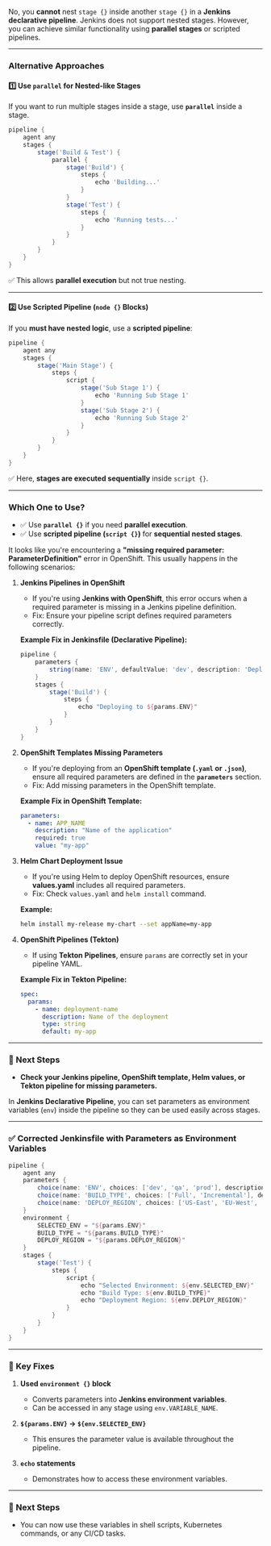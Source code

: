 No, you **cannot** nest `stage {}` inside another `stage {}` in a **Jenkins declarative pipeline**. Jenkins does not support nested stages. However, you can achieve similar functionality using **parallel stages** or scripted pipelines.

---

### **Alternative Approaches**
#### **1️⃣ Use `parallel` for Nested-like Stages**
If you want to run multiple stages inside a stage, use **`parallel`** inside a stage.

```groovy
pipeline {
    agent any
    stages {
        stage('Build & Test') {
            parallel {
                stage('Build') {
                    steps {
                        echo 'Building...'
                    }
                }
                stage('Test') {
                    steps {
                        echo 'Running tests...'
                    }
                }
            }
        }
    }
}
```
✅ This allows **parallel execution** but not true nesting.

---

#### **2️⃣ Use Scripted Pipeline (`node {}` Blocks)**
If you **must have nested logic**, use a **scripted pipeline**:

```groovy
pipeline {
    agent any
    stages {
        stage('Main Stage') {
            steps {
                script {
                    stage('Sub Stage 1') {
                        echo 'Running Sub Stage 1'
                    }
                    stage('Sub Stage 2') {
                        echo 'Running Sub Stage 2'
                    }
                }
            }
        }
    }
}
```
✅ Here, **stages are executed sequentially** inside `script {}`.

---

### **Which One to Use?**
- ✅ Use **`parallel {}`** if you need **parallel execution**.
- ✅ Use **scripted pipeline (`script {}`)** for **sequential nested stages**.

It looks like you're encountering a **"missing required parameter: ParameterDefinition"** error in OpenShift. This usually happens in the following scenarios:  

1. **Jenkins Pipelines in OpenShift**  
   - If you're using **Jenkins with OpenShift**, this error occurs when a required parameter is missing in a Jenkins pipeline definition.  
   - Fix: Ensure your pipeline script defines required parameters correctly.  

   **Example Fix in Jenkinsfile (Declarative Pipeline):**
   ```groovy
   pipeline {
       parameters {
           string(name: 'ENV', defaultValue: 'dev', description: 'Deployment environment')
       }
       stages {
           stage('Build') {
               steps {
                   echo "Deploying to ${params.ENV}"
               }
           }
       }
   }
   ```

2. **OpenShift Templates Missing Parameters**  
   - If you're deploying from an **OpenShift template (`.yaml` or `.json`)**, ensure all required parameters are defined in the **`parameters`** section.  
   - Fix: Add missing parameters in the OpenShift template.

   **Example Fix in OpenShift Template:**
   ```yaml
   parameters:
     - name: APP_NAME
       description: "Name of the application"
       required: true
       value: "my-app"
   ```

3. **Helm Chart Deployment Issue**  
   - If you're using Helm to deploy OpenShift resources, ensure **values.yaml** includes all required parameters.  
   - Fix: Check `values.yaml` and `helm install` command.

   **Example:**
   ```sh
   helm install my-release my-chart --set appName=my-app
   ```

4. **OpenShift Pipelines (Tekton)**
   - If using **Tekton Pipelines**, ensure `params` are correctly set in your pipeline YAML.

   **Example Fix in Tekton Pipeline:**
   ```yaml
   spec:
     params:
       - name: deployment-name
         description: Name of the deployment
         type: string
         default: my-app
   ```

---

### **🔹 Next Steps**
- **Check your Jenkins pipeline, OpenShift template, Helm values, or Tekton pipeline for missing parameters.**

In **Jenkins Declarative Pipeline**, you can set parameters as environment variables (`env`) inside the pipeline so they can be used easily across stages.  

---

### **✅ Corrected Jenkinsfile with Parameters as Environment Variables**
```groovy
pipeline {
    agent any
    parameters {
        choice(name: 'ENV', choices: ['dev', 'qa', 'prod'], description: 'Select environment')
        choice(name: 'BUILD_TYPE', choices: ['Full', 'Incremental'], description: 'Type of build')
        choice(name: 'DEPLOY_REGION', choices: ['US-East', 'EU-West', 'AP-South'], description: 'Deployment region')
    }
    environment {
        SELECTED_ENV = "${params.ENV}"
        BUILD_TYPE = "${params.BUILD_TYPE}"
        DEPLOY_REGION = "${params.DEPLOY_REGION}"
    }
    stages {
        stage('Test') {
            steps {
                script {
                    echo "Selected Environment: ${env.SELECTED_ENV}"
                    echo "Build Type: ${env.BUILD_TYPE}"
                    echo "Deployment Region: ${env.DEPLOY_REGION}"
                }
            }
        }
    }
}
```

---

### **📌 Key Fixes**
1. **Used `environment {}` block**  
   - Converts parameters into **Jenkins environment variables**.  
   - Can be accessed in any stage using `env.VARIABLE_NAME`.  

2. **`${params.ENV}` → `${env.SELECTED_ENV}`**  
   - This ensures the parameter value is available throughout the pipeline.  

3. **`echo` statements**  
   - Demonstrates how to access these environment variables.  

---

### **🚀 Next Steps**
- You can now use these variables in shell scripts, Kubernetes commands, or any CI/CD tasks.  

